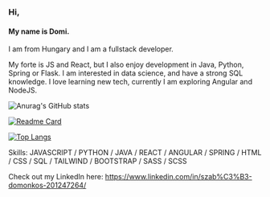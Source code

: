 ### Hi,
#### My name is Domi.

I am from Hungary and I am a fullstack developer. 

My forte is JS and React, but I also enjoy development in Java, Python, Spring or Flask. I am interested in data science, and have a strong SQL knowledge. I  love learning new tech, currently I am exploring Angular and NodeJS.

![Anurag's GitHub stats](https://github-readme-stats.vercel.app/api?username=domonkos97&show_icons=true&theme=radical)

[![Readme Card](https://github-readme-stats.vercel.app/api/pin/?username=domonkos97&repo=philosophy-reads-1.0)](https://github.com/anuraghazra/github-readme-stats)

[![Top Langs](https://github-readme-stats.vercel.app/api/top-langs/?username=domonkos97&layout=compact)](https://github.com/anuraghazra/github-readme-stats)

Skills: JAVASCRIPT / PYTHON / JAVA / REACT / ANGULAR / SPRING / HTML / CSS / SQL / TAILWIND / BOOTSTRAP / SASS / SCSS
  
Check out my LinkedIn here: https://www.linkedin.com/in/szab%C3%B3-domonkos-201247264/
  
  
